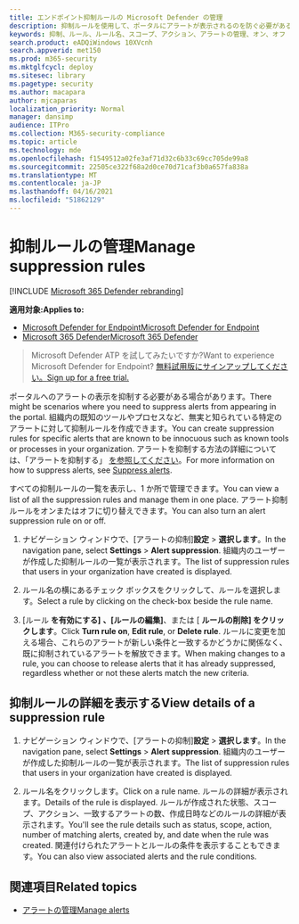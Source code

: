 ```yaml
---
title: エンドポイント抑制ルールの Microsoft Defender の管理
description: 抑制ルールを使用して、ポータルにアラートが表示されるのを防ぐ必要がある場合があります。 Microsoft Defender for Endpoint で抑制ルールを管理する方法について説明します。
keywords: 抑制、ルール、ルール名、スコープ、アクション、アラートの管理、オン、オフ
search.product: eADQiWindows 10XVcnh
search.appverid: met150
ms.prod: m365-security
ms.mktglfcycl: deploy
ms.sitesec: library
ms.pagetype: security
ms.author: macapara
author: mjcaparas
localization_priority: Normal
manager: dansimp
audience: ITPro
ms.collection: M365-security-compliance
ms.topic: article
ms.technology: mde
ms.openlocfilehash: f1549512a02fe3af71d32c6b33c69cc705de99a8
ms.sourcegitcommit: 22505ce322f68a2d0ce70d71caf3b0a657fa838a
ms.translationtype: MT
ms.contentlocale: ja-JP
ms.lasthandoff: 04/16/2021
ms.locfileid: "51862129"
---
```

# <a name="manage-suppression-rules"></a><span data-ttu-id="3d199-105">抑制ルールの管理</span><span class="sxs-lookup"><span data-stu-id="3d199-105">Manage suppression rules</span></span>

[!INCLUDE [Microsoft 365 Defender rebranding](../../includes/microsoft-defender.md)]


<span data-ttu-id="3d199-106">**適用対象:**</span><span class="sxs-lookup"><span data-stu-id="3d199-106">**Applies to:**</span></span>
- [<span data-ttu-id="3d199-107">Microsoft Defender for Endpoint</span><span class="sxs-lookup"><span data-stu-id="3d199-107">Microsoft Defender for Endpoint</span></span>](https://go.microsoft.com/fwlink/p/?linkid=2154037)
- [<span data-ttu-id="3d199-108">Microsoft 365 Defender</span><span class="sxs-lookup"><span data-stu-id="3d199-108">Microsoft 365 Defender</span></span>](https://go.microsoft.com/fwlink/?linkid=2118804)

> <span data-ttu-id="3d199-109">Microsoft Defender ATP を試してみたいですか?</span><span class="sxs-lookup"><span data-stu-id="3d199-109">Want to experience Microsoft Defender for Endpoint?</span></span> [<span data-ttu-id="3d199-110">無料試用版にサインアップしてください。</span><span class="sxs-lookup"><span data-stu-id="3d199-110">Sign up for a free trial.</span></span>](https://www.microsoft.com/microsoft-365/windows/microsoft-defender-atp?ocid=docs-wdatp-exposedapis-abovefoldlink)


<span data-ttu-id="3d199-111">ポータルへのアラートの表示を抑制する必要がある場合があります。</span><span class="sxs-lookup"><span data-stu-id="3d199-111">There might be scenarios where you need to suppress alerts from appearing in the portal.</span></span> <span data-ttu-id="3d199-112">組織内の既知のツールやプロセスなど、無実と知られている特定のアラートに対して抑制ルールを作成できます。</span><span class="sxs-lookup"><span data-stu-id="3d199-112">You can create suppression rules for specific alerts that are known to be innocuous such as known tools or processes in your organization.</span></span> <span data-ttu-id="3d199-113">アラートを抑制する方法の詳細については、「アラートを抑制する」 [を参照してください](manage-alerts.md)。</span><span class="sxs-lookup"><span data-stu-id="3d199-113">For more information on how to suppress alerts, see [Suppress alerts](manage-alerts.md).</span></span>

<span data-ttu-id="3d199-114">すべての抑制ルールの一覧を表示し、1 か所で管理できます。</span><span class="sxs-lookup"><span data-stu-id="3d199-114">You can view a list of all the suppression rules and manage them in one place.</span></span> <span data-ttu-id="3d199-115">アラート抑制ルールをオンまたはオフに切り替えできます。</span><span class="sxs-lookup"><span data-stu-id="3d199-115">You can also turn an alert suppression rule on or off.</span></span>


1. <span data-ttu-id="3d199-116">ナビゲーション ウィンドウで、[アラートの抑制]**設定**  >  **選択します**。</span><span class="sxs-lookup"><span data-stu-id="3d199-116">In the navigation pane, select **Settings** > **Alert suppression**.</span></span> <span data-ttu-id="3d199-117">組織内のユーザーが作成した抑制ルールの一覧が表示されます。</span><span class="sxs-lookup"><span data-stu-id="3d199-117">The list of suppression rules that users in your organization have created is displayed.</span></span>

2. <span data-ttu-id="3d199-118">ルール名の横にあるチェック ボックスをクリックして、ルールを選択します。</span><span class="sxs-lookup"><span data-stu-id="3d199-118">Select a rule by clicking on the check-box beside the rule name.</span></span>

3. <span data-ttu-id="3d199-119">[ルール **を有効にする]** **、[ルールの編集]**、または [  **ルールの削除] をクリックします**。</span><span class="sxs-lookup"><span data-stu-id="3d199-119">Click **Turn rule on**, **Edit rule**, or  **Delete rule**.</span></span> <span data-ttu-id="3d199-120">ルールに変更を加える場合、これらのアラートが新しい条件と一致するかどうかに関係なく、既に抑制されているアラートを解放できます。</span><span class="sxs-lookup"><span data-stu-id="3d199-120">When making changes to a rule, you can choose to release alerts that it has already suppressed, regardless whether or not these alerts match the new criteria.</span></span> 


## <a name="view-details-of-a-suppression-rule"></a><span data-ttu-id="3d199-121">抑制ルールの詳細を表示する</span><span class="sxs-lookup"><span data-stu-id="3d199-121">View details of a suppression rule</span></span>

1. <span data-ttu-id="3d199-122">ナビゲーション ウィンドウで、[アラートの抑制]**設定**  >  **選択します**。</span><span class="sxs-lookup"><span data-stu-id="3d199-122">In the navigation pane, select **Settings** > **Alert suppression**.</span></span> <span data-ttu-id="3d199-123">組織内のユーザーが作成した抑制ルールの一覧が表示されます。</span><span class="sxs-lookup"><span data-stu-id="3d199-123">The list of suppression rules that users in your organization have created is displayed.</span></span>

2. <span data-ttu-id="3d199-124">ルール名をクリックします。</span><span class="sxs-lookup"><span data-stu-id="3d199-124">Click on a rule name.</span></span> <span data-ttu-id="3d199-125">ルールの詳細が表示されます。</span><span class="sxs-lookup"><span data-stu-id="3d199-125">Details of the rule is displayed.</span></span> <span data-ttu-id="3d199-126">ルールが作成された状態、スコープ、アクション、一致するアラートの数、作成日時などのルールの詳細が表示されます。</span><span class="sxs-lookup"><span data-stu-id="3d199-126">You'll see the rule details such as  status, scope, action, number of matching alerts, created by, and date when the rule was created.</span></span> <span data-ttu-id="3d199-127">関連付けられたアラートとルールの条件を表示することもできます。</span><span class="sxs-lookup"><span data-stu-id="3d199-127">You can also view associated alerts and the rule conditions.</span></span>

## <a name="related-topics"></a><span data-ttu-id="3d199-128">関連項目</span><span class="sxs-lookup"><span data-stu-id="3d199-128">Related topics</span></span>

- [<span data-ttu-id="3d199-129">アラートの管理</span><span class="sxs-lookup"><span data-stu-id="3d199-129">Manage alerts</span></span>](manage-alerts.md)
